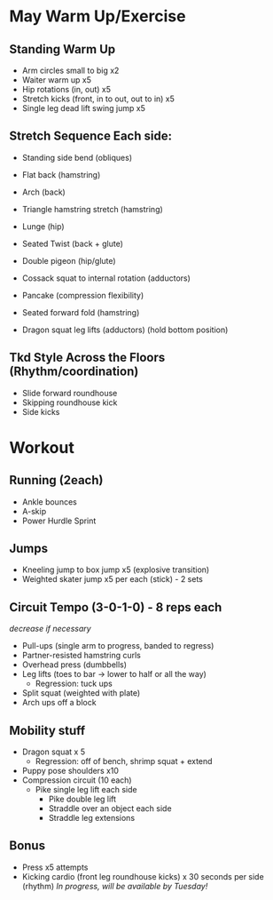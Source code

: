 # May Warm Up/Exercise

## Standing Warm Up

- Arm circles small to big x2
- Waiter warm up x5
- Hip rotations (in, out) x5
- Stretch kicks (front, in to out, out to in) x5
- Single leg dead lift swing jump x5

## Stretch Sequence Each side:

- Standing side bend (obliques)
- Flat back (hamstring)
- Arch (back)
- Triangle hamstring stretch (hamstring)
- Lunge (hip)
- Seated Twist (back + glute)
- Double pigeon (hip/glute)

- Cossack squat to internal rotation (adductors)
- Pancake (compression flexibility)
- Seated forward fold (hamstring)
- Dragon squat leg lifts (adductors) (hold bottom position)

## Tkd Style Across the Floors (Rhythm/coordination)

- Slide forward roundhouse
- Skipping roundhouse kick
- Side kicks

# Workout

## Running (2each)

- Ankle bounces
- A-skip
- Power Hurdle Sprint

## Jumps

- Kneeling jump to box jump x5 (explosive transition)
- Weighted skater jump x5 per each (stick) - 2 sets

## Circuit Tempo (3-0-1-0) - 8 reps each

_decrease if necessary_

- Pull-ups (single arm to progress, banded to regress)
- Partner-resisted hamstring curls
- Overhead press (dumbbells)
- Leg lifts (toes to bar -> lower to half or all the way)
  - Regression: tuck ups
- Split squat (weighted with plate)
- Arch ups off a block

## Mobility stuff

- Dragon squat x 5
  - Regression: off of bench, shrimp squat + extend
- Puppy pose shoulders x10
- Compression circuit (10 each)
  - Pike single leg lift each side
    - Pike double leg lift
    - Straddle over an object each side
    - Straddle leg extensions

## Bonus

- Press x5 attempts
- Kicking cardio (front leg roundhouse kicks) x 30 seconds per side (rhythm)
  _In progress, will be available by Tuesday!_
